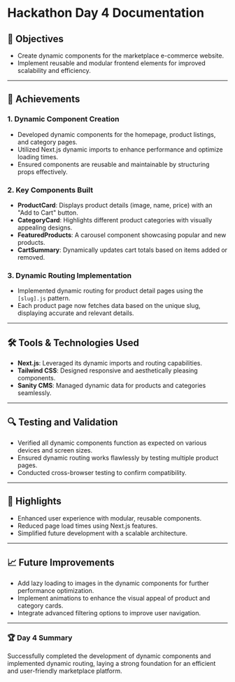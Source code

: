 # Hackathon Day 4 Documentation

## 🎯 Objectives
- Create dynamic components for the marketplace e-commerce website.
- Implement reusable and modular frontend elements for improved scalability and efficiency.

---

## 🚀 Achievements

### 1. **Dynamic Component Creation**
   - Developed dynamic components for the homepage, product listings, and category pages.
   - Utilized Next.js dynamic imports to enhance performance and optimize loading times.
   - Ensured components are reusable and maintainable by structuring props effectively.

### 2. **Key Components Built**
   - **ProductCard**: Displays product details (image, name, price) with an "Add to Cart" button.
   - **CategoryCard**: Highlights different product categories with visually appealing designs.
   - **FeaturedProducts**: A carousel component showcasing popular and new products.
   - **CartSummary**: Dynamically updates cart totals based on items added or removed.

### 3. **Dynamic Routing Implementation**
   - Implemented dynamic routing for product detail pages using the `[slug].js` pattern.
   - Each product page now fetches data based on the unique slug, displaying accurate and relevant details.

---

## 🛠️ Tools & Technologies Used
- **Next.js**: Leveraged its dynamic imports and routing capabilities.
- **Tailwind CSS**: Designed responsive and aesthetically pleasing components.
- **Sanity CMS**: Managed dynamic data for products and categories seamlessly.

---

## 🔍 Testing and Validation
- Verified all dynamic components function as expected on various devices and screen sizes.
- Ensured dynamic routing works flawlessly by testing multiple product pages.
- Conducted cross-browser testing to confirm compatibility.

---

## 🌟 Highlights
- Enhanced user experience with modular, reusable components.
- Reduced page load times using Next.js features.
- Simplified future development with a scalable architecture.

---

## 📈 Future Improvements
- Add lazy loading to images in the dynamic components for further performance optimization.
- Implement animations to enhance the visual appeal of product and category cards.
- Integrate advanced filtering options to improve user navigation.

---

### 🏆 Day 4 Summary
Successfully completed the development of dynamic components and implemented dynamic routing, laying a strong foundation for an efficient and user-friendly marketplace platform.
